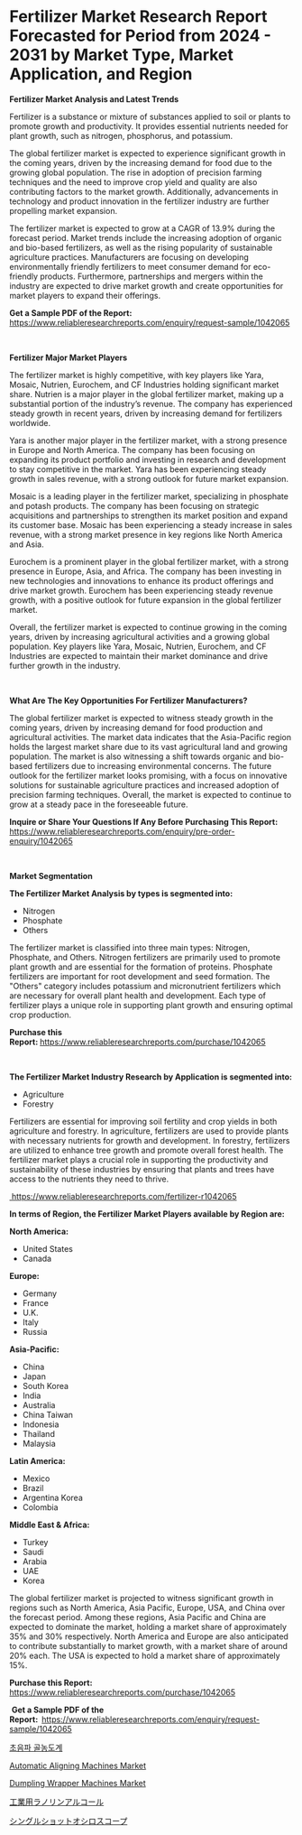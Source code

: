 <p><h1>Fertilizer Market Research Report Forecasted for Period from 2024 -  2031 by Market Type, Market Application, and Region</h1></p><p><strong>Fertilizer Market Analysis and Latest Trends</strong></p>
<p><p>Fertilizer is a substance or mixture of substances applied to soil or plants to promote growth and productivity. It provides essential nutrients needed for plant growth, such as nitrogen, phosphorus, and potassium.</p><p>The global fertilizer market is expected to experience significant growth in the coming years, driven by the increasing demand for food due to the growing global population. The rise in adoption of precision farming techniques and the need to improve crop yield and quality are also contributing factors to the market growth. Additionally, advancements in technology and product innovation in the fertilizer industry are further propelling market expansion.</p><p>The fertilizer market is expected to grow at a CAGR of 13.9% during the forecast period. Market trends include the increasing adoption of organic and bio-based fertilizers, as well as the rising popularity of sustainable agriculture practices. Manufacturers are focusing on developing environmentally friendly fertilizers to meet consumer demand for eco-friendly products. Furthermore, partnerships and mergers within the industry are expected to drive market growth and create opportunities for market players to expand their offerings.</p></p>
<p><strong>Get a Sample PDF of the Report:&nbsp;</strong> <a href="https://www.reliableresearchreports.com/enquiry/request-sample/1042065">https://www.reliableresearchreports.com/enquiry/request-sample/1042065</a></p>
<p>&nbsp;</p>
<p><strong>Fertilizer Major Market Players</strong></p>
<p><p>The fertilizer market is highly competitive, with key players like Yara, Mosaic, Nutrien, Eurochem, and CF Industries holding significant market share. Nutrien is a major player in the global fertilizer market, making up a substantial portion of the industry’s revenue. The company has experienced steady growth in recent years, driven by increasing demand for fertilizers worldwide.</p><p>Yara is another major player in the fertilizer market, with a strong presence in Europe and North America. The company has been focusing on expanding its product portfolio and investing in research and development to stay competitive in the market. Yara has been experiencing steady growth in sales revenue, with a strong outlook for future market expansion.</p><p>Mosaic is a leading player in the fertilizer market, specializing in phosphate and potash products. The company has been focusing on strategic acquisitions and partnerships to strengthen its market position and expand its customer base. Mosaic has been experiencing a steady increase in sales revenue, with a strong market presence in key regions like North America and Asia.</p><p>Eurochem is a prominent player in the global fertilizer market, with a strong presence in Europe, Asia, and Africa. The company has been investing in new technologies and innovations to enhance its product offerings and drive market growth. Eurochem has been experiencing steady revenue growth, with a positive outlook for future expansion in the global fertilizer market.</p><p>Overall, the fertilizer market is expected to continue growing in the coming years, driven by increasing agricultural activities and a growing global population. Key players like Yara, Mosaic, Nutrien, Eurochem, and CF Industries are expected to maintain their market dominance and drive further growth in the industry.</p></p>
<p>&nbsp;</p>
<p><strong>What Are The Key Opportunities For Fertilizer Manufacturers?</strong></p>
<p><p>The global fertilizer market is expected to witness steady growth in the coming years, driven by increasing demand for food production and agricultural activities. The market data indicates that the Asia-Pacific region holds the largest market share due to its vast agricultural land and growing population. The market is also witnessing a shift towards organic and bio-based fertilizers due to increasing environmental concerns. The future outlook for the fertilizer market looks promising, with a focus on innovative solutions for sustainable agriculture practices and increased adoption of precision farming techniques. Overall, the market is expected to continue to grow at a steady pace in the foreseeable future.</p></p>
<p><strong>Inquire or Share Your Questions If Any Before Purchasing This Report:</strong> <a href="https://www.reliableresearchreports.com/enquiry/pre-order-enquiry/1042065">https://www.reliableresearchreports.com/enquiry/pre-order-enquiry/1042065</a></p>
<p>&nbsp;</p>
<p><strong>Market Segmentation</strong></p>
<p><strong>The Fertilizer Market Analysis by types is segmented into:</strong></p>
<p><ul><li>Nitrogen</li><li>Phosphate</li><li>Others</li></ul></p>
<p><p>The fertilizer market is classified into three main types: Nitrogen, Phosphate, and Others. Nitrogen fertilizers are primarily used to promote plant growth and are essential for the formation of proteins. Phosphate fertilizers are important for root development and seed formation. The "Others" category includes potassium and micronutrient fertilizers which are necessary for overall plant health and development. Each type of fertilizer plays a unique role in supporting plant growth and ensuring optimal crop production.</p></p>
<p><strong>Purchase this Report:&nbsp;</strong><a href="https://www.reliableresearchreports.com/purchase/1042065">https://www.reliableresearchreports.com/purchase/1042065</a></p>
<p>&nbsp;</p>
<p><strong>The Fertilizer Market Industry Research by Application is segmented into:</strong></p>
<p><ul><li>Agriculture</li><li>Forestry</li></ul></p>
<p><p>Fertilizers are essential for improving soil fertility and crop yields in both agriculture and forestry. In agriculture, fertilizers are used to provide plants with necessary nutrients for growth and development. In forestry, fertilizers are utilized to enhance tree growth and promote overall forest health. The fertilizer market plays a crucial role in supporting the productivity and sustainability of these industries by ensuring that plants and trees have access to the nutrients they need to thrive.</p></p>
<p><a href="https://www.reliableresearchreports.com/fertilizer-r1042065">&nbsp;https://www.reliableresearchreports.com/fertilizer-r1042065</a></p>
<p><strong>In terms of Region, the Fertilizer Market Players available by Region are:</strong></p>
<p>
    <p> <strong> North America: </strong>
        <ul>
            <li>United States</li>
            <li>Canada</li>
        </ul>
        </p> 
    <p> <strong> Europe: </strong>
        <ul>
            <li>Germany</li>
            <li>France</li>
            <li>U.K.</li>
            <li>Italy</li>
            <li>Russia</li>
        </ul>
        </p> 
    <p> <strong> Asia-Pacific: </strong>
        <ul>
            <li>China</li>
            <li>Japan</li>
            <li>South Korea</li>
            <li>India</li>
            <li>Australia</li>
            <li>China Taiwan</li>
            <li>Indonesia</li>
            <li>Thailand</li>
            <li>Malaysia</li>
        </ul>
        </p> 
    <p> <strong> Latin America: </strong>
        <ul>
            <li>Mexico</li>
            <li>Brazil</li>
            <li>Argentina Korea</li>
            <li>Colombia</li>
        </ul>
        </p> 
    <p> <strong> Middle East & Africa: </strong>
        <ul>
            <li>Turkey</li>
            <li>Saudi</li>
            <li>Arabia</li>
            <li>UAE</li>
            <li>Korea</li>
        </ul>
    </p>
    </p>
<p><p>The global fertilizer market is projected to witness significant growth in regions such as North America, Asia Pacific, Europe, USA, and China over the forecast period. Among these regions, Asia Pacific and China are expected to dominate the market, holding a market share of approximately 35% and 30% respectively. North America and Europe are also anticipated to contribute substantially to market growth, with a market share of around 20% each. The USA is expected to hold a market share of approximately 15%.</p></p>
<p><strong>Purchase this Report: </strong><a href="https://www.reliableresearchreports.com/purchase/1042065">https://www.reliableresearchreports.com/purchase/1042065</a></p>
<p>&nbsp;<strong>Get a Sample PDF of the Report:&nbsp;&nbsp;</strong><a href="https://www.reliableresearchreports.com/enquiry/request-sample/1042065">https://www.reliableresearchreports.com/enquiry/request-sample/1042065</a></p>
<p><strong></strong></p>
<p><p><a href="https://github.com/plelbej847484502/Market-Research-Report-List-2/blob/main/6801167126915.md">초음파 골농도계</a></p><p><a href="https://github.com/fauzi1101fauzi/Market-Research-Report-List-1/blob/main/automatic-aligning-machines-market.md">Automatic Aligning Machines Market</a></p><p><a href="https://github.com/isharif044/Market-Research-Report-List-1/blob/main/dumpling-wrapper-machines-market.md">Dumpling Wrapper Machines Market</a></p><p><a href="https://github.com/qwpelcjko9242629/Market-Research-Report-List-2/blob/main/7896129119797.md">工業用ラノリンアルコール</a></p><p><a href="https://github.com/AhmadMann1950/Market-Research-Report-List-1/blob/main/6948373119796.md">シングルショットオシロスコープ</a></p></p>